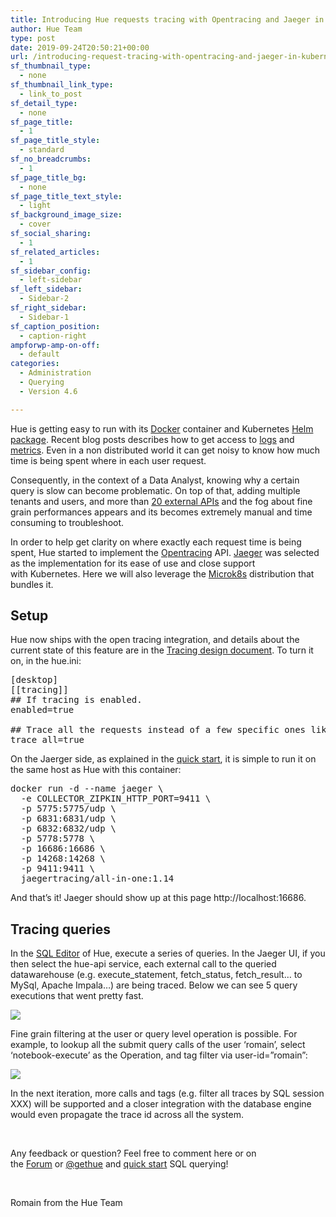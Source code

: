 ```yaml
---
title: Introducing Hue requests tracing with Opentracing and Jaeger in Kubernetes
author: Hue Team
type: post
date: 2019-09-24T20:50:21+00:00
url: /introducing-request-tracing-with-opentracing-and-jaeger-in-kubernetes/
sf_thumbnail_type:
  - none
sf_thumbnail_link_type:
  - link_to_post
sf_detail_type:
  - none
sf_page_title:
  - 1
sf_page_title_style:
  - standard
sf_no_breadcrumbs:
  - 1
sf_page_title_bg:
  - none
sf_page_title_text_style:
  - light
sf_background_image_size:
  - cover
sf_social_sharing:
  - 1
sf_related_articles:
  - 1
sf_sidebar_config:
  - left-sidebar
sf_left_sidebar:
  - Sidebar-2
sf_right_sidebar:
  - Sidebar-1
sf_caption_position:
  - caption-right
ampforwp-amp-on-off:
  - default
categories:
  - Administration
  - Querying
  - Version 4.6

---
```

Hue is getting easy to run with its [Docker][1] container and Kubernetes [Helm package][2]. Recent blog posts describes how to get access to [logs][3] and [metrics][4]. Even in a non distributed world it can get noisy to know how much time is being spent where in each user request.

Consequently, in the context of a Data Analyst, knowing why a certain query is slow can become problematic. On top of that, adding multiple tenants and users, and more than [20 external APIs][5] and the fog about fine grain performances appears and its becomes extremely manual and time consuming to troubleshoot.

In order to help get clarity on where exactly each request time is being spent, Hue started to implement the [Opentracing][6] API. [Jaeger][7] was selected as the implementation for its ease of use and close support with Kubernetes. Here we will also leverage the [Microk8s][8] distribution that bundles it.

## Setup

Hue now ships with the open tracing integration, and details about the current state of this feature are in the [Tracing design document][9]. To turn it on, in the hue.ini:

<pre class="brush: bash; title: ; notranslate" title="">[desktop]
[[tracing]]
## If tracing is enabled.
enabled=true

## Trace all the requests instead of a few specific ones like the SQL Editor. Much noisier but currently required.
trace_all=true
</pre>

On the Jaerger side, as explained in the [quick start][10], it is simple to run it on the same host as Hue with this container:

<pre class="brush: bash; title: ; notranslate" title="">docker run -d --name jaeger \
  -e COLLECTOR_ZIPKIN_HTTP_PORT=9411 \
  -p 5775:5775/udp \
  -p 6831:6831/udp \
  -p 6832:6832/udp \
  -p 5778:5778 \
  -p 16686:16686 \
  -p 14268:14268 \
  -p 9411:9411 \
  jaegertracing/all-in-one:1.14</pre>

And that&#8217;s it! Jaeger should show up at this page http://localhost:16686.

## Tracing queries

In the [SQL Editor][11] of Hue, execute a series of queries. In the Jaeger UI, if you then select the hue-api service, each external call to the queried datawarehouse (e.g. execute\_statement, fetch\_status, fetch_result&#8230; to MySql, Apache Impala&#8230;) are being traced. Below we can see 5 query executions that went pretty fast.

<a href="https://cdn.gethue.com/uploads/2019/08/jaeger_tracing_queries_example_not_propagated.png"><img src="https://cdn.gethue.com/uploads/2019/08/jaeger_tracing_queries_example_not_propagated.png" /></a>

Fine grain filtering at the user or query level operation is possible. For example, to lookup all the submit query calls of the user &#8216;romain&#8217;, select &#8216;notebook-execute&#8217; as the Operation, and tag filter via user-id=&#8221;romain&#8221;:

<a href="https://cdn.gethue.com/uploads/2019/09/jaeger_query_user_lookup.png"><img src="https://cdn.gethue.com/uploads/2019/09/jaeger_query_user_lookup.png" /></a>

<div>
  In the next iteration, more calls and tags (e.g. filter all traces by SQL session XXX) will be supported and a closer integration with the database engine would even propagate the trace id across all the system.
</div>

<div>
</div>

&nbsp;

<div>
  <div>
    Any feedback or question? Feel free to comment here or on the <a href="https://discourse.gethue.com/">Forum</a> or <a href="https://twitter.com/gethue">@gethue</a> and <a href="https://docs.gethue.com/latest/quickstart/">quick start</a> SQL querying!
  </div>

  <p>
    &nbsp;
  </p>

  <div>
    Romain from the Hue Team
  </div>
</div>

<div>
</div>

<div>
</div>

 [1]: https://github.com/cloudera/hue/tree/master/tools/docker
 [2]: https://github.com/cloudera/hue/tree/master/tools/kubernetes
 [3]: https://gethue.com/collecting-and-querying-hue-logs-with-fluentd-in-kubernetes/
 [4]: https://gethue.com/collecting-hue-metrics-with-prometheus-in-kubernetes/
 [5]: https://docs.gethue.com/latest/administrator/configuration/
 [6]: https://opentracing.io/
 [7]: https://www.jaegertracing.io
 [8]: https://microk8s.io
 [9]: https://github.com/cloudera/hue/blob/master/docs/designs/tracing.md
 [10]: https://www.jaegertracing.io/docs/1.14/getting-started/
 [11]: https://gethue.com/sql-editor/
 [12]: https://cdn.gethue.com/uploads/2019/08/jaeger_tracing_queries_example_not_propagated.png
 [13]: https://cdn.gethue.com/uploads/2019/09/jaeger_query_user_lookup.png
